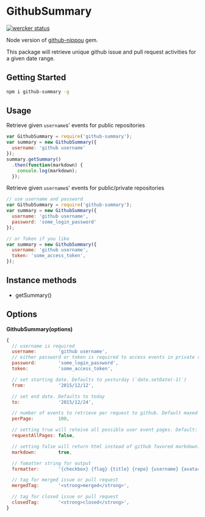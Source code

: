 # GithubSummary

[![wercker status](https://app.wercker.com/status/017b217a3bc138623299b2761965519d/s "wercker status")](https://app.wercker.com/project/bykey/017b217a3bc138623299b2761965519d)

Node version of [github-nippou](https://github.com/masutaka/github-nippou) gem.

This package will retrieve unique github issue and pull request activities for a given date range.

## Getting Started

```bash
npm i github-summary -g
```

## Usage

Retrieve given `username`s' events for public repositories

```js
var GithubSummary = require('github-summary');
var summary = new GithubSummary({
  username: 'github username'
});
summary.getSummary()
  .then(function(markdown) {
    console.log(markdown);
  });
```

Retrieve given `username`s' events for public/private repositories

```js
// use username and password
var GithubSummary = require('github-summary');
var summary = new GithubSummary({
  username: 'github username',
  password: 'some_login_password'
});

// or Token if you like
var summary = new GithubSummary({
  username: 'github username',
  token: 'some_access_token',
});
```
## Instance methods

* getSummary()

## Options

**GithubSummary(options)**

```js
{
  // username is required
  username:        'github username',
  // either password or token is required to access events in private repositories
  password:        'some_login_password',
  token:           'some_access_token',

  // set starting date. Defaults to yesturday (`date.setDate(-1)`)
  from:            '2015/12/12',

  // set end date. Defaults to today
  to:              '2015/12/24',

  // number of events to retrieve per request to github. Default maxed to `100`
  perPage:         100,

  // setting true will reteive all possible user event pages. Default: `false`
  requestAllPages: false,

  // setting false will return html instead of github favored markdown. Default: `true`
  markdown:        true,

  // fomatter string for output
  formatter:       '{checkbox} {flag} {title} {repo} {username} {avatar}',

  // tag for merged issue or pull request
  mergedTag:       '<strong>merged</strong>',

  // tag for closed issue or pull request
  closedTag:       '<strong>closed</strong>',
}
```
